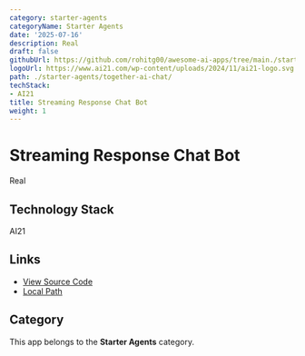 ```yaml
---
category: starter-agents
categoryName: Starter Agents
date: '2025-07-16'
description: Real
draft: false
githubUrl: https://github.com/rohitg00/awesome-ai-apps/tree/main./starter-agents/together-ai-chat/
logoUrl: https://www.ai21.com/wp-content/uploads/2024/11/ai21-logo.svg
path: ./starter-agents/together-ai-chat/
techStack:
- AI21
title: Streaming Response Chat Bot
weight: 1
---
```


# Streaming Response Chat Bot

Real

## Technology Stack

AI21

## Links

- [View Source Code](https://github.com/rohitg00/awesome-ai-apps/tree/main./starter-agents/together-ai-chat/)
- [Local Path](./starter-agents/together-ai-chat/)

## Category

This app belongs to the **Starter Agents** category.
